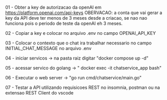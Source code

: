 01 - Obter a key de autorizacao da openAI em https://platform.openai.com/api-keys OBERVACAO: a conta que vai gerar a key da API deve ter menos de 3 meses desde a criacao, se nao nao funciona pois o periodo de teste da openAI eh 3 meses.

02 - Copiar a key e colocar no arquivo .env no campo OPENAI_API_KEY

03 - Colocar o contexto que o chat ira trabalhar necessario no campo INITIAL_CHAT_MESSAGE no arquivo .env

04 - iniciar servicos -> na pasta raiz digitar "docker compose up -d"

05 - acessar servico do golang -> " docker exec -it chatservice_app bash"

06 - Executar o web server -> "go run cmd/chatservice/main.go"

07 - Testar a API utilizando requisicoes REST no insomnia, postman ou na extensao REST Client do vscode
